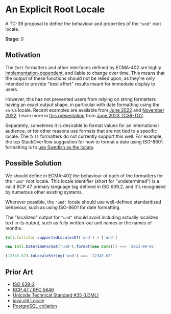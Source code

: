 # An Explicit Root Locale

A TC-39 proposal to define the behaviour and properties of the `"und"` root locale.

**Stage:** 0

## Motivation

The `Intl` formatters and other interfaces defined by ECMA-402
are highly [implementation-dependent](https://tc39.es/ecma402/#sec-implementation-dependencies),
and liable to change over time.
This means that the output of these functions should not be relied upon,
as they're only intended to provide "best effort" results meant for immediate display to users.

However, this has not prevented users from relying on
string formatters having an exact output shape,
in particular with date formatting using the `en-US` locale.
Recent examples are available from
[June 2022](https://github.com/WebKit/WebKit/commit/1dc01f753d89a85ee19df8e8bd75f4aece80c594) and
[November 2022](https://bugs.chromium.org/p/v8/issues/detail?id=13494). Learn more in
[this presentation](https://docs.google.com/presentation/d/1KuIOSDQRliqCT3x3WX9Bg9H3hndfhAcH2G0aNoBKq18/edit#slide=id.p) from
[June 2023 TC39-TG2](https://github.com/tc39/ecma402/blob/master/meetings/notes-2023-06-01.md#how-to-prevent-misuse-of-localized-strings).

Separately, sometimes it is desirable to format values for an international audience,
or for other reasons use formats that are not tied to a specific locale.
The `Intl` formatters do not currently support this well.
For example, the top StackOverflow suggestion for how to format a date using ISO-8601 formatting
is to [use Swedish as the locale](https://stackoverflow.com/a/58633686).

## Possible Solution

We should define in ECMA-402 the behaviour of each of the formatters for the `"und"` root locale.
This locale identifier (short for "undetermined") is a valid BCP 47 primary language tag defined in ISO 639.2,
and it's recognised by numerous other existing systems.

Wherever possible, the `"und"` locale should use well-defined standardized behaviour,
such as using ISO-8601 for date formatting.

The "localized" output for `"und"` should avoid including actually localized text in its output,
such as fully written-out unit names or the names of months.

```js
Intl.Collator.supportedLocalesOf('und') → ['und']

new Intl.DateTimeFormat('und').format(new Date()) === '2023-09-01'

(12345.67).toLocaleString('und') === '12345.67'
```

## Prior Art

- [ISO 639-2](https://en.wikipedia.org/wiki/List_of_ISO_639-2_codes)
- [BCP 47 / RFC 5646](https://www.rfc-editor.org/rfc/rfc5646.html)
- [Unicode Technical Standard #35 (LDML)](https://unicode.org/reports/tr35/)
- [java.util.Locale](https://docs.oracle.com/javase/8/docs/api/java/util/Locale.html)
- [PostgreSQL collation](https://www.postgresql.org/docs/current/collation.html)
